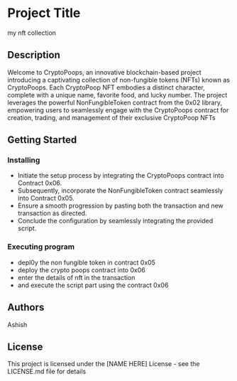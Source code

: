 # Project Title
my nft collection

## Description
Welcome to CryptoPoops, an innovative blockchain-based project introducing a captivating collection of non-fungible tokens (NFTs) known as CryptoPoops. Each CryptoPoop NFT embodies a distinct character, complete with a unique name, favorite food, and lucky number. 
The project leverages the powerful NonFungibleToken contract from the 0x02 library, empowering users to seamlessly engage with the CryptoPoops contract for creation, trading, and management of their exclusive CryptoPoop NFTs

## Getting Started

### Installing

* Initiate the setup process by integrating the CryptoPoops contract into Contract 0x06.
* Subsequently, incorporate the NonFungibleToken contract seamlessly into Contract 0x05.
* Ensure a smooth progression by pasting both the transaction and new transaction as directed.
* Conclude the configuration by seamlessly integrating the provided script.

### Executing program
* depl0y the non fungible token in contract 0x05
* deploy the crypto poops contract into 0x06
* enter the details of nft in the transaction
* and execute the script part using the contract 0x06


## Authors
Ashish

## License

This project is licensed under the [NAME HERE] License - see the LICENSE.md file for details
